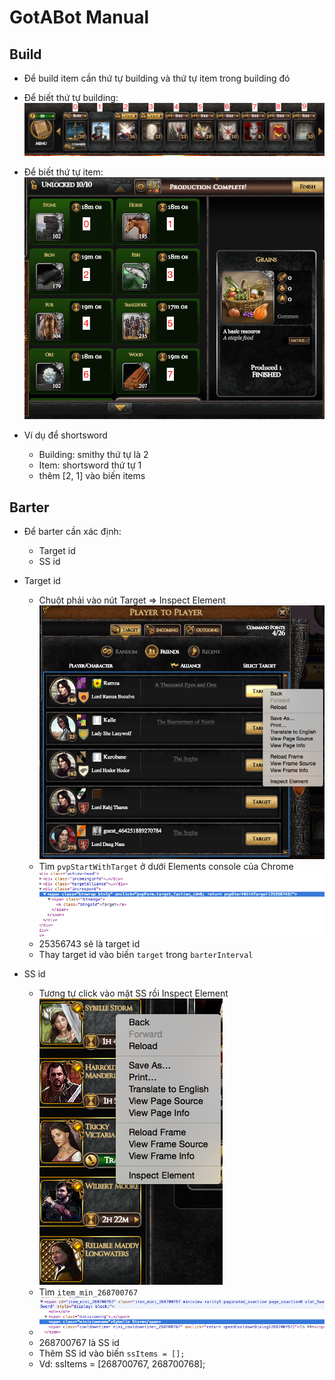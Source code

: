 # GotABot Manual

## Build 
* Để build item cần thứ tự building và thứ tự item trong building 
đó
* Để biết thứ tự building:
![buildings](images/buildings.png)

* Để biết thứ tự item:
![items](images/items.png)

* Ví dụ để  shortsword
    * Building: smithy thứ tự là 2
    * Item: shortsword thứ tự 1
    * thêm [2, 1] vào biến items 

## Barter
* Để barter cần xác định:
    * Target id
    * SS id
    
* Target id
    * Chuột phải vào nút Target => Inspect Element
    ![target-1](images/target-1.png)
    * Tìm `pvpStartWithTarget` ở dưới Elements console của Chrome
    ![target-2](images/target-2.png)
    * 25356743 sẽ là target id
    * Thay target id vào biến `target` trong `barterInterval`
    
* SS id
    * Tương tự click vào mặt SS rồi Inspect Element
    ![ss-1](images/ss-1.png)
    * Tìm `item_min_268700767`
    * ![ss-1](images/ss-2.png)
    * 268700767 là SS id
    * Thêm SS id vào biến `ssItems = [];`
    * Vd: ssItems = [268700767, 268700768];
